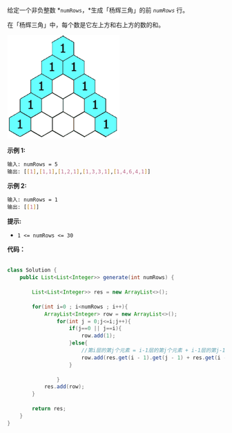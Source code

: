 给定一个非负整数 *`numRows`，*生成「杨辉三角」的前 *`numRows`* 行。

在「杨辉三角」中，每个数是它左上方和右上方的数的和。

![img](assets/初级算入门_杨辉三角/1626927345-DZmfxB-PascalTriangleAnimated2.gif)

 

**示例 1:**

```bash
输入: numRows = 5
输出: [[1],[1,1],[1,2,1],[1,3,3,1],[1,4,6,4,1]]
```

**示例 2:**

```bash
输入: numRows = 1
输出: [[1]]
```

**提示:**

- `1 <= numRows <= 30`

**代码：**

```java

class Solution {
    public List<List<Integer>> generate(int numRows) {

        List<List<Integer>> res = new ArrayList<>();

        for(int i=0 ; i<numRows ; i++){
            ArrayList<Integer> row = new ArrayList<>();
                for(int j = 0;j<=i;j++){
                    if(j==0 || j==i){
                        row.add(1);
                    }else{
                        //第i层的第j个元素 = i-1层的第j个元素 + i-1层的第j-1元素
                        row.add(res.get(i - 1).get(j - 1) + res.get(i - 1).get(j));
                    }
                    
                }
            res.add(row);
        }

        return res;
    }
}
```

